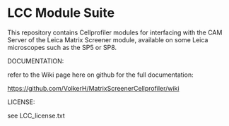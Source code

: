LCC Module Suite
================

This repository contains Cellprofiler modules for interfacing with the CAM Server of the Leica Matrix Screener module, available on some Leica microscopes such as the SP5 or SP8.

DOCUMENTATION:

refer to the Wiki page here on github for the full documentation:

https://github.com/VolkerH/MatrixScreenerCellprofiler/wiki


LICENSE:

see LCC_license.txt
